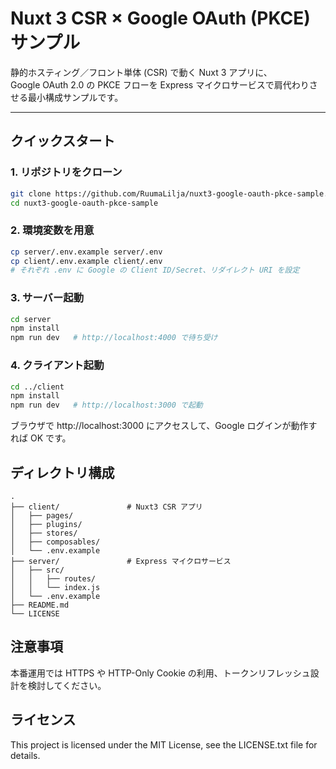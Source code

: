 # Nuxt 3 CSR × Google OAuth (PKCE) サンプル

静的ホスティング／フロント単体 (CSR) で動く Nuxt 3 アプリに、  
Google OAuth 2.0 の PKCE フローを Express マイクロサービスで肩代わりさせる最小構成サンプルです。

---

## クイックスタート

### 1. リポジトリをクローン
```bash
git clone https://github.com/RuumaLilja/nuxt3-google-oauth-pkce-sample.git
cd nuxt3-google-oauth-pkce-sample
```

### 2. 環境変数を用意
```bash
cp server/.env.example server/.env
cp client/.env.example client/.env
# それぞれ .env に Google の Client ID/Secret、リダイレクト URI を設定
```

### 3. サーバー起動
```bash
cd server
npm install
npm run dev   # http://localhost:4000 で待ち受け
```

### 4. クライアント起動
```bash
cd ../client
npm install
npm run dev   # http://localhost:3000 で起動
```

ブラウザで http://localhost:3000 にアクセスして、Google ログインが動作すれば OK です。


## ディレクトリ構成
```text
.
├── client/               # Nuxt3 CSR アプリ
│   ├── pages/
│   ├── plugins/
│   ├── stores/
│   ├── composables/
│   └── .env.example
├── server/               # Express マイクロサービス
│   ├── src/
│   │   ├── routes/
│   │   └── index.js
│   └── .env.example
├── README.md
└── LICENSE
```

## 注意事項
本番運用では HTTPS や HTTP-Only Cookie の利用、トークンリフレッシュ設計を検討してください。

## ライセンス
This project is licensed under the MIT License, see the LICENSE.txt file for details.
